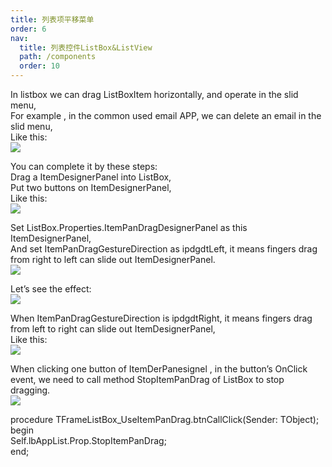 ```yaml
---
title: 列表项平移菜单
order: 6
nav:
  title: 列表控件ListBox&ListView
  path: /components
  order: 10
---
```


In listbox we can drag ListBoxItem horizontally, and operate in the slid menu,  
For example , in the common used email APP, we can delete an email in the slid menu,  
Like this:  
![](http://www.orangeui.cn/orangeuiblog/OrangeUI/10.9.OrangeUI%E6%8E%A7%E4%BB%B6%E4%BD%BF%E7%94%A8%E8%AF%B4%E6%98%8E(%E5%88%97%E8%A1%A8%E6%A1%86%E6%8E%A7%E4%BB%B6ListBox)(%E7%A4%BA%E4%BE%8B9%20%E5%B9%B3%E7%A7%BB%E5%88%97%E8%A1%A8%E9%A1%B9).files/image001.png)


You can complete it by these steps:  
Drag a ItemDesignerPanel into ListBox,  
Put two buttons on ItemDesignerPanel,  
Like this:  
![](http://www.orangeui.cn/orangeuiblog/OrangeUI/10.9.OrangeUI%E6%8E%A7%E4%BB%B6%E4%BD%BF%E7%94%A8%E8%AF%B4%E6%98%8E(%E5%88%97%E8%A1%A8%E6%A1%86%E6%8E%A7%E4%BB%B6ListBox)(%E7%A4%BA%E4%BE%8B9%20%E5%B9%B3%E7%A7%BB%E5%88%97%E8%A1%A8%E9%A1%B9).files/image003.png)


Set ListBox.Properties.ItemPanDragDesignerPanel as this ItemDesignerPanel,  
And set ItemPanDragGestureDirection as ipdgdtLeft, it means fingers drag from right to left can slide out ItemDesignerPanel.  
![](http://www.orangeui.cn/orangeuiblog/OrangeUI/10.9.OrangeUI%E6%8E%A7%E4%BB%B6%E4%BD%BF%E7%94%A8%E8%AF%B4%E6%98%8E(%E5%88%97%E8%A1%A8%E6%A1%86%E6%8E%A7%E4%BB%B6ListBox)(%E7%A4%BA%E4%BE%8B9%20%E5%B9%B3%E7%A7%BB%E5%88%97%E8%A1%A8%E9%A1%B9).files/image005.png)


Let’s see the effect:  
![](http://www.orangeui.cn/orangeuiblog/OrangeUI/10.9.OrangeUI%E6%8E%A7%E4%BB%B6%E4%BD%BF%E7%94%A8%E8%AF%B4%E6%98%8E(%E5%88%97%E8%A1%A8%E6%A1%86%E6%8E%A7%E4%BB%B6ListBox)(%E7%A4%BA%E4%BE%8B9%20%E5%B9%B3%E7%A7%BB%E5%88%97%E8%A1%A8%E9%A1%B9).files/image007.png)


When ItemPanDragGestureDirection is ipdgdtRight, it means fingers drag from left to right can slide out ItemDesignerPanel,  
Like this:  
![](http://www.orangeui.cn/orangeuiblog/OrangeUI/10.9.OrangeUI%E6%8E%A7%E4%BB%B6%E4%BD%BF%E7%94%A8%E8%AF%B4%E6%98%8E(%E5%88%97%E8%A1%A8%E6%A1%86%E6%8E%A7%E4%BB%B6ListBox)(%E7%A4%BA%E4%BE%8B9%20%E5%B9%B3%E7%A7%BB%E5%88%97%E8%A1%A8%E9%A1%B9).files/image009.png)


When clicking one button of ItemDerPanesignel , in the button’s OnClick event, we need to call method StopItemPanDrag of ListBox to stop dragging.  
![](http://www.orangeui.cn/orangeuiblog/OrangeUI/10.9.OrangeUI%E6%8E%A7%E4%BB%B6%E4%BD%BF%E7%94%A8%E8%AF%B4%E6%98%8E(%E5%88%97%E8%A1%A8%E6%A1%86%E6%8E%A7%E4%BB%B6ListBox)(%E7%A4%BA%E4%BE%8B9%20%E5%B9%B3%E7%A7%BB%E5%88%97%E8%A1%A8%E9%A1%B9).files/image011.png)


procedure TFrameListBox_UseItemPanDrag.btnCallClick(Sender: TObject);  
begin  
  Self.lbAppList.Prop.StopItemPanDrag;  
end;  

